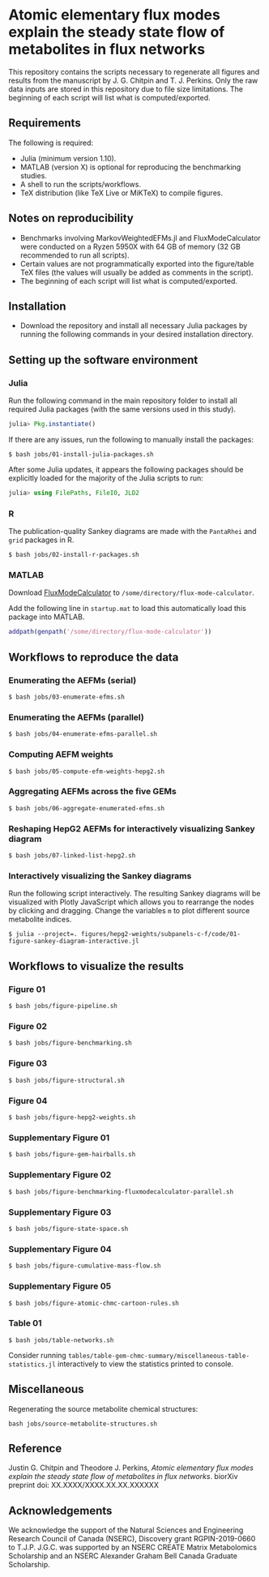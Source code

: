 # Atomic elementary flux modes explain the steady state flow of metabolites in flux networks

This repository contains the scripts necessary to regenerate all figures
and results from the manuscript by J. G. Chitpin and T. J. Perkins. Only
the raw data inputs are stored in this repository due to file size
limitations. The beginning of each script will list what is
computed/exported.

## Requirements

The following is required:

* Julia (minimum version 1.10).
* MATLAB (version X) is optional for reproducing the benchmarking studies.
* A shell to run the scripts/workflows.
* TeX distribution (like TeX Live or MiKTeX) to compile figures.

## Notes on reproducibility

* Benchmarks involving MarkovWeightedEFMs.jl and FluxModeCalculator were
  conducted on a Ryzen 5950X with 64 GB of memory (32 GB recommended
  to run all scripts).
* Certain values are not programmatically exported into the figure/table
  TeX files (the values will usually be added as comments in the script).
* The beginning of each script will list what is computed/exported.

## Installation

* Download the repository and install all necessary Julia packages by
  running the following commands in your desired installation directory.

## Setting up the software environment

### Julia

Run the following command in the main repository folder to install all
required Julia packages (with the same versions used in this study).

```julia
julia> Pkg.instantiate()
```

If there are any issues, run the following to manually install the packages:

```console
$ bash jobs/01-install-julia-packages.sh
```

After some Julia updates, it appears the following packages should be explicitly
loaded for the majority of the Julia scripts to run:

```julia
julia> using FilePaths, FileIO, JLD2
```

### R

The publication-quality Sankey diagrams are made with the `PantaRhei` and
`grid` packages in R.

```console
$ bash jobs/02-install-r-packages.sh
```

### MATLAB

Download [FluxModeCalculator](https://bioinformaticshome.com/db/tool/FluxModeCalculator) to `/some/directory/flux-mode-calculator`.

Add the following line in `startup.mat` to load this automatically load this
package into MATLAB.

```MATLAB
addpath(genpath('/some/directory/flux-mode-calculator'))
```

## Workflows to reproduce the data

### Enumerating the AEFMs (serial)

`$ bash jobs/03-enumerate-efms.sh`

### Enumerating the AEFMs (parallel)

`$ bash jobs/04-enumerate-efms-parallel.sh`

### Computing AEFM weights

`$ bash jobs/05-compute-efm-weights-hepg2.sh`

### Aggregating AEFMs across the five GEMs

`$ bash jobs/06-aggregate-enumerated-efms.sh`

### Reshaping HepG2 AEFMs for interactively visualizing Sankey diagram

`$ bash jobs/07-linked-list-hepg2.sh`

### Interactively visualizing the Sankey diagrams

Run the following script interactively. The resulting Sankey diagrams will
be visualized with Plotly JavaScript which allows you to rearrange the nodes
by clicking and dragging. Change the variables `m` to plot different source
metabolite indices.

`$ julia --project=. figures/hepg2-weights/subpanels-c-f/code/01-figure-sankey-diagram-interactive.jl`

## Workflows to visualize the results

### Figure 01

`$ bash jobs/figure-pipeline.sh`

### Figure 02

`$ bash jobs/figure-benchmarking.sh`

### Figure 03

`$ bash jobs/figure-structural.sh`

### Figure 04

`$ bash jobs/figure-hepg2-weights.sh`

### Supplementary Figure 01

`$ bash jobs/figure-gem-hairballs.sh`

### Supplementary Figure 02

`$ bash jobs/figure-benchmarking-fluxmodecalculator-parallel.sh`

### Supplementary Figure 03

`$ bash jobs/figure-state-space.sh`

### Supplementary Figure 04

`$ bash jobs/figure-cumulative-mass-flow.sh`

### Supplementary Figure 05

`$ bash jobs/figure-atomic-chmc-cartoon-rules.sh`

### Table 01

`$ bash jobs/table-networks.sh`

Consider running `tables/table-gem-chmc-summary/miscellaneous-table-statistics.jl`
interactively to view the statistics printed to console.

## Miscellaneous

Regenerating the source metabolite chemical structures:

`bash jobs/source-metabolite-structures.sh`

## Reference

Justin G. Chitpin and Theodore J. Perkins,
*Atomic elementary flux modes explain the steady state flow of metabolites in flux networks*.
biorXiv preprint doi: XX.XXXX/XXXX.XX.XX.XXXXXX

## Acknowledgements

We acknowledge the support of the Natural Sciences and Engineering
Research Council of Canada (NSERC), Discovery grant RGPIN-2019-0660 to
T.J.P. J.G.C. was supported by an NSERC CREATE Matrix Metabolomics
Scholarship and an NSERC Alexander Graham Bell Canada Graduate
Scholarship.
